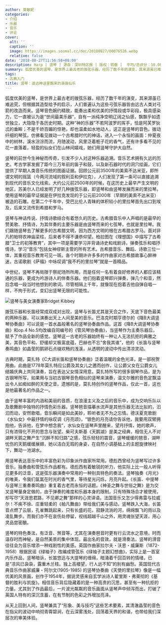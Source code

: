 ```yaml
---
author: 莫敏妮
categories:
- 介绍
- 乐器
- 音乐
- 评论
cover:
  alt: ''
  caption: ''
  image: https://images.soomal.cc/doc/20180827/00076526.webp
  relative: false
date: '2018-08-27T11:56:58+08:00'
description: Harp | 竖琴 | 源自：深圳特区报 | 版权：转载 |  平均/总评分：10.00/20
summary: 弧度优美的竖琴，是世界上最古老的拨弦乐器，经历了数千年的演变，其来源虽已难追究，但根据其造型给予的启示，人们普遍认为这些弓弦乐器皆由远古人类对弓箭的改造而来。竖琴音色婉约精致，能奏出柔和优美的抒情段或华彩段，极具感染力，它一直被认为是“世间最美乐器”……
tags:
- 古典入门
title: 竖琴：遥远神话里飘来的袅袅仙乐
---
```


弧度优美的竖琴，是世界上最古老的拨弦乐器，经历了数千年的演变，其来源虽已难追究，但根据其造型给予的启示，人们普遍认为这些弓弦乐器皆由远古人类对弓箭的改造而来。竖琴音色婉约精致，能奏出柔和优美的抒情段或华彩段，极具感染力，它一直被认为是“世间最美乐器”，自有一派纯净空明辽阔之仙感，飘飘乎如遗世独立，大隐隐于各历史时期。这种“神的乐器”不若阿波罗的挥手，恰是阿芙罗狄忒的垂眸；不是千娇百媚的惊艳，却也温柔如水地动人，这正是竖琴的音色。拨动纤细的琴弦，仿佛看见拨动一个古希腊时代的神话，进入一个永恒的画面：仲夏夜中的树林，溪水淙淙而流，月随波动，风里泛着栀子花的香气，还有许多看不见的花一直落着，轻盈的仙女们在山林间嬉戏，她们用竖琴守护大自然。

竖琴的前世今生神秘而传奇，引发不少人对这种乐器追溯。音乐艺术拥有久远的历史。考古学家发掘了距今三万年前的笛子和鼓，以及新石器时代的洞穴绘画，它们提供了早期人类音乐传统的图画证据。回顾公元前3500年的美索不达米亚，即所谓文明的摇篮（今两河流域的叙利亚和伊拉克），人们发现了第一条可以直接追溯到现代的音乐文化线索。大约公元前2500年的时候，在这历史上最早产生文明的地区，苏美尔人已经发明了好几种拨弦乐器，即竖琴和由竖琴发展而来的里拉琴。使用竖琴的最早证据是在伊拉克发现的于公元前2000年（早期的美索不达米亚）被造的石雕。在第二个千年中，受巴比伦人青睐的体积较小的里拉琴首先出口到埃及，后来又流传到希腊和罗马。

竖琴与神话传说、抒情诗歌结合有着悠久的历史。古希腊音乐中人声唱的是最早的赞美歌、抒情诗，为其伴奏的主要乐器是由竖琴而来的七弦琴，也就是里拉琴。我们跟随竖琴去了解更多的古希腊文明，因为西方文明的根在古希腊古罗马。面对非凡的帕特农神庙梁柱，后来者不得不谦恭仰望。柏拉图在《理想国》中描写了古希腊“卫士的初等教育”，其中一项是需要学习并背诵诗史和戏剧诗，弹奏弦乐和唱抒情诗，学习“音乐”包括女神缪斯主管的所有艺术。古希腊音乐、舞蹈、诗歌三位一体，其重视音乐教育可见一斑。各个时期许许多多的作曲家对古希腊故事心醉神迷，古诺歌剧《萨福》中咏叹调“我不朽的里拉琴”就是一首精品。

中世纪，竖琴不再局限于祭祀场所所用，而是任何一名有着良好修养的人都应该精通的乐器，更成为吟游诗人的伴奏乐器。他们抱着竖琴即兴弹奏，弹几个和音，然后念唱一段当时他想到的歌词。尽管相隔上千年，就像现在抱着吉他自弹自唱一样，不拘于形式，变幻出竖琴无限的可能性。

![竖琴与美女演奏家Bridget Kibbey](https://images.soomal.cc/doc/20180827/00076525.webp)





拨弦乐器和长笛经常成双成对出现，竖琴与长笛尤其是天合之作，天底下音色最美的两种乐器，可以演奏出天上人间至美的音乐。巴洛克时期亨德尔的《降B大调竖琴协奏曲》可以说是一首水晶般著名的竖琴协奏曲作品。这首《降B大调竖琴协奏曲》和op.4 No.5均改编自同编号的《管风琴协奏曲》，当竖琴作为主奏乐器后，赋予了作品全新的感觉。竖琴这一古老的乐器始终有一种让人无法抗拒的典雅之美，其音色平和、舒缓却又极富底蕴，巴赫也不忘“舍我其谁”，他的《长笛与竖琴奏鸣曲》如晶莹的鹅卵石点缀欢畅的浅溪，从透明的波动中传出清凉灵动。

古典时期，莫扎特《C大调长笛和竖琴协奏曲》泛着温暖的金色光泽，是一部祝贺用曲。此曲是1778年莫扎特应公爵及其女儿之邀而创作，让公爵父女在公爵女儿结婚庆典上共同演奏，旨在表达父女情深用意。莫扎特所写的很多钢琴作品，是为古钢琴所写，如果用与当初古钢琴音色相似的竖琴来演奏，温文尔雅的音色定飘溢出令人如痴如醉的天使之音。遗憾的是，莫扎特创作的竖琴作品，仅此一首，这也是他最著名的作品之一。

由于竖琴丰富的内涵和美丽的音质，在浪漫主义及之后的音乐中，成为交响乐队以及歌舞剧中独特的抒情色彩乐器。竖琴琶音描摹水流声是其他乐器无法比拟的，汩汩而动，安然歌唱，音乐瞬间是如此美妙，聆听者无不为之忘情。德沃夏克歌剧《水仙女》中最抒情的咏叹调《月亮颂》，“银色的月亮请你告诉他，我要用双臂拥抱他，告诉他，在梦中想念我”，水仙女在竖琴声里醒来，望月抒情，她的歌声，只有浓得化不开的思念与张望。柴可夫斯基《天鹅湖》是美之经典，相信无人不对湖畔天鹅之舞产生“沉醉不知归路”之感，弦乐轻轻的震音，竖琴缓缓的琶音，湖畔忧伤的天鹅缓缓展翅，她以洁白无瑕的身姿，在自然小调基础上的主题旋律映衬下，舞动一池湖水。

用竖琴表达音乐中的丰富色彩为印象派作曲家所常用。德彪西曾经为竖琴写过许多音乐，独奏曲和管弦乐作品都有。德彪西有着敏锐的听力，他实际上比一般人听得见更多的泛音，这是弦乐器演奏中常用的一种别具特色的奏法。竖琴独奏《月光》的唯美，令我们氤氲在时光的香气里，等待星光闪烁，月亮升起。《长笛、中提琴与竖琴三重奏奏鸣曲》重复着古老而永恒的话题。《神圣之舞与世俗之舞》是为交叉竖琴量身定做的，由于弹奏的难度和乐器本身的限制，只有特殊场合才被使用，却写尽“天涯思君路，不见卿之舞”那样的心灵译语。法国音乐又怎少得弗雷与拉威尔！不疾不徐、庄重轻柔的《帕凡舞曲》带给我们美与感动，竖琴跌入大海，长笛音点燃了云层，孔雀舞跳起来，只有长盛的花，寂静流淌的河，绵绵飘飞的雨以及凌乱舞步。而我们亦不在哀伤处停留，视线超越千山之外，用灵魂张望天涯，用心灵品尝密酿。

竖琴的特色奏法，有泛音、煞音等，尤其在演奏琶音时更有行云流水之意境，时而温存时而神秘，是自然美景的集中体现。最出名的音效，就是滑奏法，竖琴的滑音往往会为音乐增添一种戏剧性的美感。英国作曲家拉尔夫・沃恩・威廉斯（1872-1958）根据民谣《绿袖子》改编成管弦乐《绿袖子主题幻想曲》，实际上是一首室内乐作品，竖琴暗诉，长笛悠远与大提琴的缠绵，暗涌着千回百转的情绪，已是“凉风已袅袅，露重木兰枝。独上高楼望，行人远不知”的别有幽愁。英国现代古典音乐作曲家威廉・阿尔文(1905-1985) 的竖琴协奏曲《天使的里拉琴》像是一幅优美的风景画，创作于1954年，据说灵感来自玄学派诗人翟里斯・弗莱彻的《基督的胜利与凯旋》。相信音乐背后隐藏着的是一种高贵的沉思，甚至有一种抗拒的力量。尤其到了作品最后，一片波光粼粼的音乐画面从竖琴声中倾泻而出，打破了英国人特有的深沉含蓄，在有节制的色彩之外增加亮泽。

从天上回到人间，竖琴兼具了“形象、美与技巧”这些艺术要素，其清澈晶莹的音色在指尖的波动中响彻青霄碧涧，在云深雾浅处，回荡着天界的和谐，也带给我们深层次的审美体验。